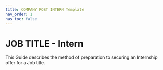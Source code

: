 ```yaml
---
title: COMPANY POST INTERN Template
nav_order: 1
has_toc: false
---
```


# JOB TITLE - Intern
This Guide describes the method of preparation to securing an Internship offer for a Job title.